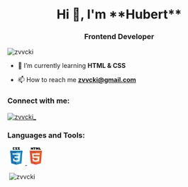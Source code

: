 <h1 align="center">Hi 👋, I'm **Hubert**</h1>
<h3 align="center">Frontend Developer</h3>

<p align="left"> <img src="https://komarev.com/ghpvc/?username=zvvcki&label=Profile%20views&color=dd0303&style=flat" alt="zvvcki" /> </p>

- 🌱 I’m currently learning **HTML & CSS**

- 📫 How to reach me **zvvcki@gmail.com**

<h3 align="left"><b>Connect with me:</b></h3>
<p align="left">
<a href="https://twitter.com/zvvcki_" target="blank"><img align="center" src="https://raw.githubusercontent.com/rahuldkjain/github-profile-readme-generator/master/src/images/icons/Social/twitter.svg" alt="zvvcki_" height="30" width="40" /></a>
</p>

<h3 align="left"><b>Languages and Tools:</b></h3>
<p align="left"> <a href="https://www.w3schools.com/css/" target="_blank" rel="noreferrer"> <img src="https://raw.githubusercontent.com/devicons/devicon/master/icons/css3/css3-original-wordmark.svg" alt="css3" width="40" height="40"/> </a> <a href="https://www.w3.org/html/" target="_blank" rel="noreferrer"> <img src="https://raw.githubusercontent.com/devicons/devicon/master/icons/html5/html5-original-wordmark.svg" alt="html5" width="40" height="40"/> </a> </p>

<p>&nbsp;<img align="center" src="https://github-readme-stats.vercel.app/api?username=zvvcki&show_icons=true&title_color=dd0000&text_color=dd0000&hide_border=true&locale=en" alt="zvvcki" /></p>

